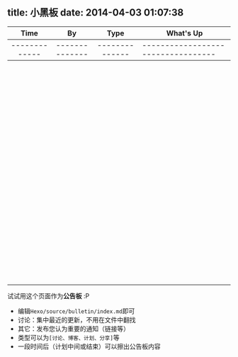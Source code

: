 title: 小黑板
date: 2014-04-03 01:07:38
---

Time | By | Type | What's Up
:---: | :---: | :---: | ---
-------------|--------------|--------------|----------------------------------










<br><br><br><br><br><br><br><br><br><br><br><br><br><br>
<br><br><br><br><br><br><br><br><br><br><br><br><br><br>

--------

试试用这个页面作为**公告板** :P
- 编辑`Hexo/source/bulletin/index.md`即可
- 讨论：集中最近的更新，不用在文件中翻找
- 其它：发布您认为重要的通知（链接等）
- 类型可以为`[讨论、博客、计划、分享]`等
- 一段时间后（计划中间或结束）可以擦出公告板内容
